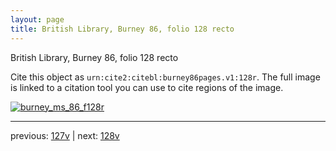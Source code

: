 ```yaml
---
layout: page
title: British Library, Burney 86, folio 128 recto
---
```


British Library, Burney 86, folio 128 recto

Cite this object as `urn:cite2:citebl:burney86pages.v1:128r`.  The full image is linked to a citation tool you can use to cite regions of the image.

[![burney_ms_86_f128r](http://www.homermultitext.org/iipsrv?IIIF=/project/homer/pyramidal/deepzoom/citebl/burney86imgs/v1/burney_ms_86_f128r.tif/full/800,/0/default.jpg)](http://www.homermultitext.org/ict2/?urn=urn:cite2:citebl:burney86imgs.v1:burney_ms_86_f128r) 

---

previous:  [127v](../127v/) | next: [128v](../128v/)
